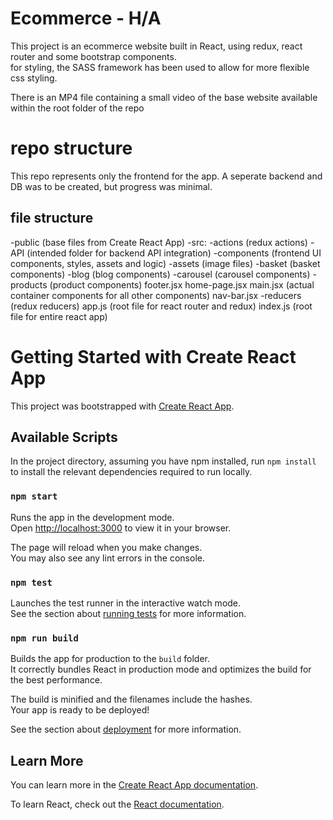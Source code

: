 # Ecommerce - H/A

This project is an ecommerce website built in React, using redux, react router and some bootstrap components.\
for styling, the SASS framework has been used to allow for more flexible css styling.

There is an MP4 file containing a small video of the base website available within the root folder of the repo

# repo structure

This repo represents only the frontend for the app. A seperate backend and DB was to be created, but progress was minimal.

## file structure

-public (base files from Create React App)
-src:
    -actions (redux actions)
    -API (intended folder for backend API integration)
    -components (frontend UI components, styles, assets and logic)
        -assets (image files)
        -basket (basket components)
        -blog (blog components)
        -carousel (carousel components)
        -products (product components)
        footer.jsx
        home-page.jsx
        main.jsx (actual container components for all other components)
        nav-bar.jsx
    -reducers (redux reducers)
    app.js (root file for react router and redux)
    index.js (root file for entire react app)

# Getting Started with Create React App

This project was bootstrapped with [Create React App](https://github.com/facebook/create-react-app).

## Available Scripts

In the project directory, assuming you have npm installed, run `npm install` to install the relevant dependencies required to run locally. 

### `npm start`

Runs the app in the development mode.\
Open [http://localhost:3000](http://localhost:3000) to view it in your browser.

The page will reload when you make changes.\
You may also see any lint errors in the console.

### `npm test`

Launches the test runner in the interactive watch mode.\
See the section about [running tests](https://facebook.github.io/create-react-app/docs/running-tests) for more information.

### `npm run build`

Builds the app for production to the `build` folder.\
It correctly bundles React in production mode and optimizes the build for the best performance.

The build is minified and the filenames include the hashes.\
Your app is ready to be deployed!

See the section about [deployment](https://facebook.github.io/create-react-app/docs/deployment) for more information.

## Learn More

You can learn more in the [Create React App documentation](https://facebook.github.io/create-react-app/docs/getting-started).

To learn React, check out the [React documentation](https://reactjs.org/).
